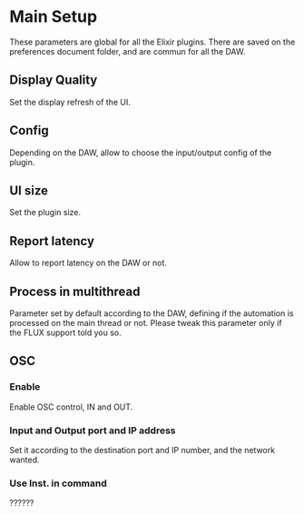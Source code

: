 # Main Setup

These parameters are global for all the Elixir plugins. There are saved on the preferences document folder, and are commun for all the DAW. 

## Display Quality

Set the display refresh of the UI.

## Config

Depending on the DAW, allow to choose the input/output config of the plugin.

## UI size

Set the plugin size.

## Report latency

Allow to report latency on the DAW or not.

## Process in multithread

Parameter set by default according to the DAW, defining if the automation is processed on the main thread or not.
Please tweak this parameter only if the FLUX support told you so.  

## OSC


### Enable
Enable OSC control, IN and OUT.

### Input and Output port and IP address

Set it according to the destination port and IP number, and the network wanted.

### Use Inst. in command

??????